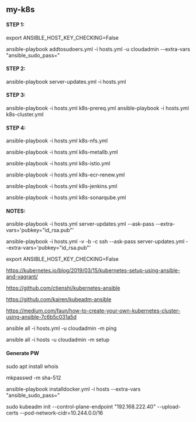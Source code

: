 ## my-k8s

#### STEP 1:

export ANSIBLE_HOST_KEY_CHECKING=False

ansible-playbook addtosudoers.yml -i hosts.yml -u cloudadmin --extra-vars "ansible_sudo_pass="

#### STEP 2:

ansible-playbook server-updates.yml -i hosts.yml

#### STEP 3:

ansible-playbook -i hosts.yml k8s-prereq.yml
ansible-playbook -i hosts.yml k8s-cluster.yml

#### STEP 4:

ansible-playbook -i hosts.yml k8s-nfs.yml

ansible-playbook -i hosts.yml k8s-metallb.yml

ansible-playbook -i hosts.yml k8s-istio.yml

ansible-playbook -i hosts.yml k8s-ecr-renew.yml

ansible-playbook -i hosts.yml k8s-jenkins.yml

ansible-playbook -i hosts.yml k8s-sonarqube.yml

#### NOTES:

ansible-playbook -i hosts.yml server-updates.yml --ask-pass --extra-vars='pubkey="id_rsa.pub"'

ansible-playbook -i hosts.yml -v -b -c ssh --ask-pass server-updates.yml --extra-vars='pubkey="id_rsa.pub"'

export ANSIBLE_HOST_KEY_CHECKING=False

https://kubernetes.io/blog/2019/03/15/kubernetes-setup-using-ansible-and-vagrant/

https://github.com/ctienshi/kubernetes-ansible

https://github.com/kairen/kubeadm-ansible

https://medium.com/faun/how-to-create-your-own-kubernetes-cluster-using-ansible-7c6b5c031a5d

ansible all -i hosts.yml -u cloudadmin -m ping

ansible all -i hosts -u cloudadmin -m setup

#### Generate PW

sudo apt install whois

mkpasswd -m sha-512

ansible-playbook installdocker.yml -i hosts --extra-vars "ansible_sudo_pass="


sudo kubeadm init --control-plane-endpoint "192.168.222.40" --upload-certs --pod-network-cidr=10.244.0.0/16
